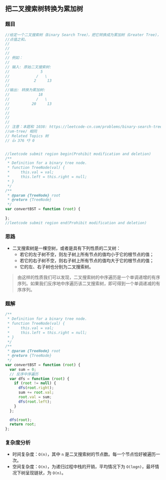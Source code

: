 ## 把二叉搜索树转换为累加树

### 题目
```javascript
//给定一个二叉搜索树（Binary Search Tree），把它转换成为累加树（Greater Tree)，使得每个节点的值是原来的节点值加上所有大于它的节
//点值之和。
//
//
//
// 例如：
//
// 输入: 原始二叉搜索树:
//              5
//            /   \
//           2     13
//
//输出: 转换为累加树:
//             18
//            /   \
//          20     13
//
//
//
//
// 注意：本题和 1038: https://leetcode-cn.com/problems/binary-search-tree-to-greater-s
//um-tree/ 相同
// Related Topics 树
// 👍 376 👎 0


//leetcode submit region begin(Prohibit modification and deletion)
/**
 * Definition for a binary tree node.
 * function TreeNode(val) {
 *     this.val = val;
 *     this.left = this.right = null;
 * }
 */
/**
 * @param {TreeNode} root
 * @return {TreeNode}
 */
var convertBST = function (root) {
  
};
//leetcode submit region end(Prohibit modification and deletion)
```

### 思路
- 二叉搜索树是一棵空树，或者是具有下列性质的二叉树：
    - 若它的左子树不空，则左子树上所有节点的值均小于它的根节点的值；
    - 若它的右子树不空，则右子树上所有节点的值均大于它的根节点的值；
    - 它的左、右子树也分别为二叉搜索树。
> 由这样的性质我们可以发现，二叉搜索树的中序遍历是一个单调递增的有序序列。如果我们反序地中序遍历该二叉搜索树，即可得到一个单调递减的有序序列。

### 题解
```javascript
/**
 * Definition for a binary tree node.
 * function TreeNode(val) {
 *     this.val = val;
 *     this.left = this.right = null;
 * }
 */
/**
 * @param {TreeNode} root
 * @return {TreeNode}
 */
var convertBST = function (root) {
  var sum = 0;
  // 反序中序遍历
  var dfs = function (root) {
    if (root != null) {
      dfs(root.right);
      sum += root.val;
      root.val = sum;
      dfs(root.left);
    }
  };

  dfs(root);
  return root;
};
```

### 复杂度分析

- 时间复杂度：`O(n)`，其中 `n` 是二叉搜索树的节点数。每一个节点恰好被遍历一次。
- 空间复杂度：`O(n)`，为递归过程中栈的开销，平均情况下为 `O(logn)`，最坏情况下树呈现链状，为 `O(n)`。
